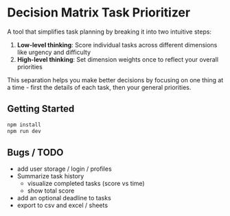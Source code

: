 # Decision Matrix Task Prioritizer

A tool that simplifies task planning by breaking it into two intuitive steps:

1. **Low-level thinking**: Score individual tasks across different dimensions like urgency and difficulty
2. **High-level thinking**: Set dimension weights once to reflect your overall priorities

This separation helps you make better decisions by focusing on one thing at a time - first the details of each task, then your general priorities.

## Getting Started

```bash
npm install
npm run dev
```

## Bugs / TODO
* add user storage / login / profiles
* Summarize task history
    * visualize completed tasks (score vs time)
    * show total score
* add an optional deadline to tasks
* export to csv and excel / sheets